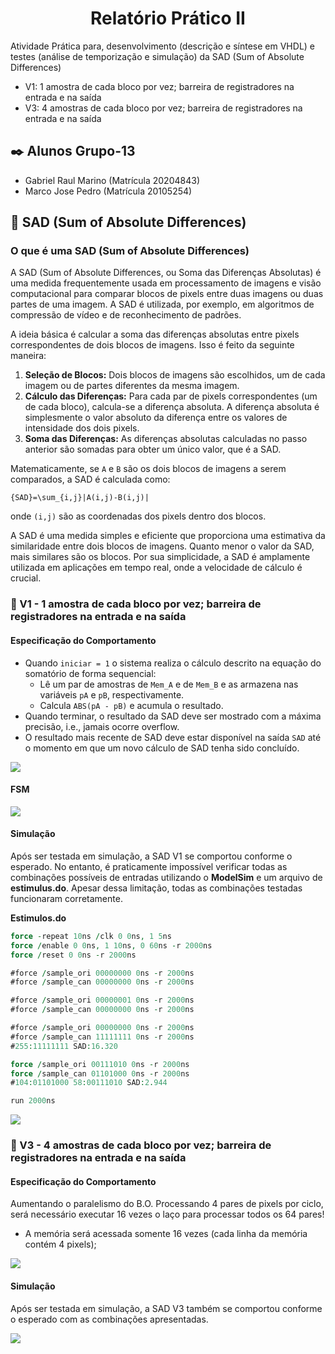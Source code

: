 # <h1 align="center">Relatório Prático II</h1>

Atividade Prática para, desenvolvimento (descrição e síntese em VHDL) e testes (análise de temporização e simulação) da SAD  (Sum of Absolute Differences)

* V1: 1 amostra de cada bloco por vez; barreira de registradores na entrada e na saída
* V3: 4 amostras de cada bloco por vez; barreira de registradores na entrada e na saída

## ✒️ Alunos Grupo-13

- Gabriel Raul Marino (Matrícula 20204843)
- Marco Jose Pedro (Matrícula 20105254)

## 📄 SAD (Sum of Absolute Differences)

### O que é uma SAD (Sum of Absolute Differences)

A SAD (Sum of Absolute Differences, ou Soma das Diferenças Absolutas) é uma medida frequentemente usada em processamento de imagens e visão computacional 
para comparar blocos de pixels entre duas imagens ou duas partes de uma imagem. 
A SAD é utilizada, por exemplo, em algoritmos de compressão de vídeo e de reconhecimento de padrões.

A ideia básica é calcular a soma das diferenças absolutas entre pixels correspondentes de dois blocos de imagens. Isso é feito da seguinte maneira:

1. **Seleção de Blocos:** Dois blocos de imagens são escolhidos, um de cada imagem ou de partes diferentes da mesma imagem.
2. **Cálculo das Diferenças:** Para cada par de pixels correspondentes (um de cada bloco), calcula-se a diferença absoluta. A diferença absoluta é simplesmente o valor absoluto da diferença entre os valores de intensidade dos dois pixels.
3. **Soma das Diferenças:** As diferenças absolutas calculadas no passo anterior são somadas para obter um único valor, que é a SAD.

Matematicamente, se `A`  e `B` são os dois blocos de imagens a serem comparados, a SAD é calculada como:

`{SAD}=\sum_{i,j}|A(i,j)-B(i,j)|`

onde `(i,j)` são as coordenadas dos pixels dentro dos blocos.

A SAD é uma medida simples e eficiente que proporciona uma estimativa da similaridade entre dois blocos de imagens. 
Quanto menor o valor da SAD, mais similares são os blocos. Por sua simplicidade, a SAD é amplamente utilizada em aplicações em tempo real, 
onde a velocidade de cálculo é crucial.

### 📄 V1 - 1 amostra de cada bloco por vez; barreira de registradores na entrada e na saída

#### Especificação do Comportamento

- Quando `iniciar = 1` o sistema realiza o cálculo descrito na equação do somatório de forma sequencial:
  - Lê um par de amostras de `Mem_A` e de `Mem_B` e as armazena nas variáveis `pA` e `pB`, respectivamente.
  - Calcula `ABS(pA - pB)` e acumula o resultado.
- Quando terminar, o resultado da SAD deve ser mostrado com a máxima precisão, i.e., jamais ocorre overflow.
- O resultado mais recente de SAD deve estar disponível na saída `SAD` até o momento em que um novo cálculo de SAD tenha sido concluído.

![](https://iili.io/JpMIfta.png)


#### FSM

![](https://iili.io/JpMIWNe.png)

#### Simulação

Após ser testada em simulação, a SAD V1 se comportou conforme o esperado. No entanto, é praticamente impossível verificar todas as combinações possíveis de entradas utilizando o **ModelSim** e um arquivo de **estimulus.do**. Apesar dessa limitação, todas as combinações testadas funcionaram corretamente.

**Estimulos.do**

```vhdl
force -repeat 10ns /clk 0 0ns, 1 5ns
force /enable 0 0ns, 1 10ns, 0 60ns -r 2000ns 
force /reset 0 0ns -r 2000ns

#force /sample_ori 00000000 0ns -r 2000ns
#force /sample_can 00000000 0ns -r 2000ns

#force /sample_ori 00000001 0ns -r 2000ns
#force /sample_can 00000000 0ns -r 2000ns

#force /sample_ori 00000000 0ns -r 2000ns
#force /sample_can 11111111 0ns -r 2000ns
#255:11111111 SAD:16.320

force /sample_ori 00111010 0ns -r 2000ns
force /sample_can 01101000 0ns -r 2000ns
#104:01101000 58:00111010 SAD:2.944

run 2000ns

```

![](https://iili.io/JpVNvsa.png)

### 📄 V3 - 4 amostras de cada bloco por vez; barreira de registradores na entrada e na saída

#### Especificação do Comportamento

Aumentando o paralelismo do B.O.
 Processando 4 pares de pixels por ciclo, será necessário executar 16 vezes o laço para processar todos os 64 pares!
- A memória será acessada somente 16 vezes (cada linha da memória contém 4 pixels);

![](https://iili.io/JpMu5Gf.png)

#### Simulação

Após ser testada em simulação, a SAD V3 também se comportou conforme o esperado com as combinações apresentadas.

![](https://i.ibb.co/crS4g7d/wave.png)
